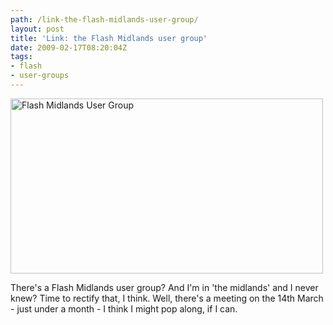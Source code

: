 ```yaml
---
path: /link-the-flash-midlands-user-group/
layout: post
title: 'Link: the Flash Midlands user group'
date: 2009-02-17T08:20:04Z
tags:
- flash
- user-groups
---
```


<a href="http://www.flashmidlands.com/" target="_blank"><img class="alignnone size-full wp-image-743" title="Flash Midlands User Group" src="http://uploads.psyked.co.uk/2009/02/swfmidlands.jpg" alt="Flash Midlands User Group" width="500" height="280" /></a>

There's a Flash Midlands user group? And I'm in 'the midlands' and I never knew? Time to rectify that, I think. Well, there's a meeting on the 14th March - just under a month - I think I might pop along, if I can.